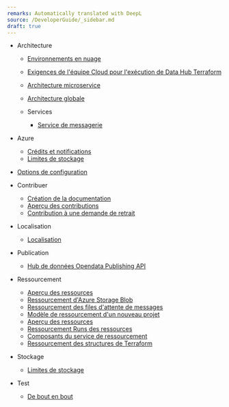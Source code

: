 ```yaml
---
remarks: Automatically translated with DeepL
source: /DeveloperGuide/_sidebar.md
draft: true
---
```


- Architecture

  - [Environnements en nuage](/fr/DeveloperGuide/Architecture/Environnements-en-nuage.md)
  - [Exigences de l'équipe Cloud pour l'exécution de Data Hub Terraform](/fr/DeveloperGuide/Architecture/Exigence-de-l'équipe-Cloud-pour-exécuter-DataHub-Terraform.md)
  - [Architecture microservice](/fr/DeveloperGuide/Architecture/Architecture-microservice.md)
  - [Architecture globale](/fr/DeveloperGuide/Architecture/Architecture-globale.md)
  - Services

    - [Service de messagerie](/fr/DeveloperGuide/Architecture/Services/Service-de-messagerie.md)


- Azure

  - [Crédits et notifications](/fr/DeveloperGuide/Azure/Crédits-et-notifications.md)
  - [Limites de stockage](/fr/DeveloperGuide/Azure/Limites-de-stockage.md)

- [Options de configuration](/fr/DeveloperGuide/Options-de-configuration.md)
- Contribuer

  - [Création de la documentation](/fr/DeveloperGuide/Contributing/Création-de-la-documentation.md)
  - [Aperçu des contributions](/fr/DeveloperGuide/Contributing/Aperçu-des-contributions.md)
  - [Contribution à une demande de retrait](/fr/DeveloperGuide/Contributing/Contribution-à-une-demande-de-retrait.md)

- Localisation

  - [Localisation](/fr/DeveloperGuide/Localization/Localisation.md)

- Publication

  - [Hub de données Opendata Publishing API](/fr/DeveloperGuide/Publishing/DataHub-Opendata-Publishing-API.md)

- Ressourcement

  - [Aperçu des ressources](/fr/Resourcing/Aperçu-des-ressources.md)
  - [Ressourcement d'Azure Storage Blob](/fr/Resourcing/Ressourcement-d'Azure-Storage-Blob.md)
  - [Ressourcement des files d'attente de messages](/fr/Resourcing/Ressourcement-des-files-d'attente-de-messages.md)
  - [Modèle de ressourcement d'un nouveau projet](/fr/Resourcing/Modèle-de-ressourcement-d'un-nouveau-projet.md)
  - [Aperçu des ressources](/fr/Resourcing/Aperçu-des-ressources.md)
  - [Ressourcement Runs des ressources](/fr/Resourcing/Ressourcement-Runs-des-ressources.md)
  - [Composants du service de ressourcement](/fr/Resourcing/Composants-du-service-de-ressourcement.md)
  - [Ressourcement des structures de Terraform](/fr/Resourcing/Ressourcement-des-structures-de-Terraform.md)

- Stockage

  - [Limites de stockage](/fr/Storage/Limites-de-stockage.md)

- Test

  - [De bout en bout](/fr/Testing/EndToEnd.md)



